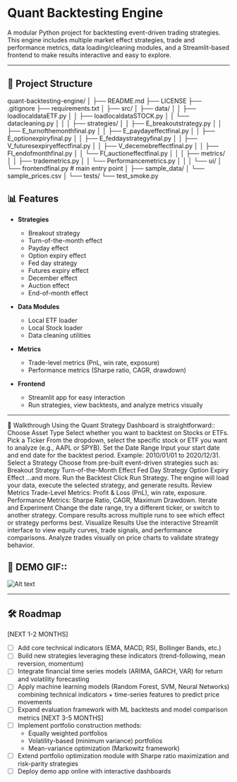 # Quant Backtesting Engine

A modular Python project for backtesting event-driven trading strategies.  
This engine includes multiple market effect strategies, trade and performance metrics, data loading/cleaning modules, and a Streamlit-based frontend to make results interactive and easy to explore.

---

## 📂 Project Structure

quant-backtesting-engine/
│
├── README.md
├── LICENSE
├── .gitignore
├── requirements.txt
│
├── src/
│ ├── data/
│ │ ├── loadlocaldataETF.py
│ │ ├── loadlocaldataSTOCK.py
│ │ └── datacleaning.py
│ │
│ ├── strategies/
│ │ ├── E_breakoutstrategy.py
│ │ ├── E_turnofthemonthfinal.py
│ │ ├── E_paydayeffectfinal.py
│ │ ├── E_optionexpiryfinal.py
│ │ ├── E_feddaystrategyfinal.py
│ │ ├── V_futuresexpiryeffectfinal.py
│ │ ├── V_decemebreffectfinal.py
│ │ ├── FI_endofmonthfinal.py
│ │ └── FI_auctioneffectfinal.py
│ │
│ ├── metrics/
│ │ ├── trademetrics.py
│ │ └── Performancemetrics.py
│ │
│ └── ui/
│ └── frontendfinal.py # main entry point
│
├── sample_data/
│ └── sample_prices.csv
│
└── tests/
└── test_smoke.py

## 📊 Features

- **Strategies**
  - Breakout strategy
  - Turn-of-the-month effect
  - Payday effect
  - Option expiry effect
  - Fed day strategy
  - Futures expiry effect
  - December effect
  - Auction effect
  - End-of-month effect

- **Data Modules**
  - Local ETF loader
  - Local Stock loader
  - Data cleaning utilities

- **Metrics**
  - Trade-level metrics (PnL, win rate, exposure)
  - Performance metrics (Sharpe ratio, CAGR, drawdown)

- **Frontend**
  - Streamlit app for easy interaction
  - Run strategies, view backtests, and analyze metrics visually

---

🚀 Walkthrough
Using the Quant Strategy Dashboard is straightforward::
Choose Asset Type
Select whether you want to backtest on Stocks or ETFs.
Pick a Ticker
From the dropdown, select the specific stock or ETF you want to analyze (e.g., AAPL or SPYB).
Set the Date Range
Input your start date and end date for the backtest period.
Example: 2010/01/01 to 2020/12/31.
Select a Strategy
Choose from pre-built event-driven strategies such as:
Breakout Strategy
Turn-of-the-Month Effect
Fed Day Strategy
Option Expiry Effect
…and more.
Run the Backtest
Click Run Strategy.
The engine will load your data, execute the selected strategy, and generate results.
Review Metrics
Trade-Level Metrics: Profit & Loss (PnL), win rate, exposure.
Performance Metrics: Sharpe Ratio, CAGR, Maximum Drawdown.
Iterate and Experiment
Change the date range, try a different ticker, or switch to another strategy.
Compare results across multiple runs to see which effect or strategy performs best.
Visualize Results
Use the interactive Streamlit interface to view equity curves, trade signals, and performance comparisons.
Analyze trades visually on price charts to validate strategy behavior.



## 📸 DEMO GIF::

![Alt text](https://github-production-user-asset-6210df.s3.amazonaws.com/230210682/485786483-fff6f1cb-297a-4bea-8187-2598103121b1.gif?X-Amz-Algorithm=AWS4-HMAC-SHA256&X-Amz-Credential=AKIAVCODYLSA53PQK4ZA%2F20250904%2Fus-east-1%2Fs3%2Faws4_request&X-Amz-Date=20250904T173411Z&X-Amz-Expires=300&X-Amz-Signature=dcca934ef396f0034a04c3cc6279d01fe9a19189fbf9251cd5c4d6d32b8ed987&X-Amz-SignedHeaders=host)








---

## 🛠️ Roadmap
[NEXT 1-2 MONTHS]
- [ ] Add core technical indicators (EMA, MACD, RSI, Bollinger Bands, etc.)  
- [ ] Build new strategies leveraging these indicators (trend-following, mean reversion, momentum)  
- [ ] Integrate financial time series models (ARIMA, GARCH, VAR) for return and volatility forecasting  
- [ ] Apply machine learning models (Random Forest, SVM, Neural Networks) combining technical indicators + time-series features to predict price movements  
- [ ] Expand evaluation framework with ML backtests and model comparison metrics
[NEXT 3-5 MONTHS]
- [ ] Implement portfolio construction methods:  
  - Equally weighted portfolios  
  - Volatility-based (minimum variance) portfolios  
  - Mean-variance optimization (Markowitz framework)  
- [ ] Extend portfolio optimization module with Sharpe ratio maximization and risk-parity strategies  
- [ ] Deploy demo app online with interactive dashboards
